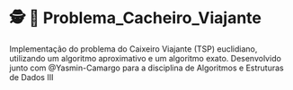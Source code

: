 # :detective: :briefcase: Problema_Cacheiro_Viajante
Implementação do problema do Caixeiro Viajante (TSP) euclidiano, utilizando um algoritmo aproximativo e um algoritmo exato. Desenvolvido junto com @Yasmin-Camargo para a disciplina de Algoritmos e Estruturas de Dados III
